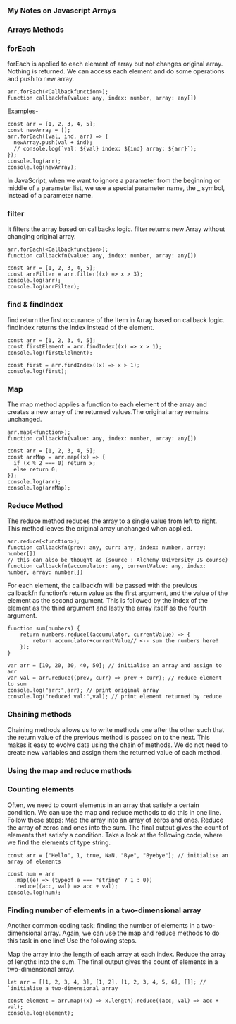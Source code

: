 ### My Notes on Javascript Arrays

### Arrays Methods

### forEach

forEach is applied to each element of array but not changes original array.
Nothing is returned. We can access each element and do some operations and push to new array.

```
arr.forEach(<Callbackfunction>);
function callbackfn(value: any, index: number, array: any[])
```

Examples-

```
const arr = [1, 2, 3, 4, 5];
const newArray = [];
arr.forEach((val, ind, arr) => {
  newArray.push(val + ind);
  // console.log(`val: ${val} index: ${ind} array: ${arr}`);
});
console.log(arr);
console.log(newArray);
```

In JavaScript, when we want to ignore a parameter from the beginning or middle of a parameter list, we use a special parameter name, the \_ symbol, instead of a parameter name.

### filter

It filters the array based on callbacks logic. filter returns new Array without changing original array.

```
arr.forEach(<Callbackfunction>);
function callbackfn(value: any, index: number, array: any[])
```

```
const arr = [1, 2, 3, 4, 5];
const arrFilter = arr.filter((x) => x > 3);
console.log(arr);
console.log(arrFilter);
```

### find & findIndex

find return the first occurance of the Item in Array based on callback logic. findIndex returns the Index instead of the element.

```
const arr = [1, 2, 3, 4, 5];
const firstElement = arr.findIndex((x) => x > 1);
console.log(firstElelment);

const first = arr.findIndex((x) => x > 1);
console.log(first);
```

### Map

The map method applies a function to each element of the array and creates a new array of the returned values.The original array remains unchanged.

```
arr.map(<function>);
function callbackfn(value: any, index: number, array: any[])
```

```
const arr = [1, 2, 3, 4, 5];
const arrMap = arr.map((x) => {
  if (x % 2 === 0) return x;
  else return 0;
});
console.log(arr);
console.log(arrMap);

```

### Reduce Method

The reduce method reduces the array to a single value from left to right. This method leaves the original array unchanged when applied.

```
arr.reduce(<function>);
function callbackfn(prev: any, curr: any, index: number, array: number[])
// this can also be thought as (source : Alchemy UNiversity JS course)
function callbackfn(accumulator: any, currentValue: any, index: number, array: number[])
```

For each element, the callbackfn will be passed with the previous callbackfn function’s return value as the first argument, and the value of the element as the second argument. This is followed by the index of the element as the third argument and lastly the array itself as the fourth argument.

```
function sum(numbers) {
    return numbers.reduce((accumulator, currentValue) => {
        return accumulator+currentValue// <-- sum the numbers here!
    });
}
```

```
var arr = [10, 20, 30, 40, 50]; // initialise an array and assign to arr
var val = arr.reduce((prev, curr) => prev + curr); // reduce element to sum
console.log("arr:",arr); // print original array
console.log("reduced val:",val); // print element returned by reduce

```

### Chaining methods

Chaining methods allows us to write methods one after the other such that the return value of the previous method is passed on to the next. This makes it easy to evolve data using the chain of methods. We do not need to create new variables and assign them the returned value of each method.

### Using the map and reduce methods

### Counting elements

Often, we need to count elements in an array that satisfy a certain condition. We can use the map and reduce methods to do this in one line. Follow these steps:
Map the array into an array of zeros and ones.
Reduce the array of zeros and ones into the sum.
The final output gives the count of elements that satisfy a condition.
Take a look at the following code, where we find the elements of type string.

```
const arr = ["Hello", 1, true, NaN, "Bye", "Byebye"]; // initialise an array of elements

const num = arr
  .map((e) => (typeof e === "string" ? 1 : 0))
  .reduce((acc, val) => acc + val);
console.log(num);
```

### Finding number of elements in a two-dimensional array

Another common coding task: finding the number of elements in a two-dimensional array. Again, we can use the map and reduce methods to do this task in one line! Use the following steps.

Map the array into the length of each array at each index.
Reduce the array of lengths into the sum.
The final output gives the count of elements in a two-dimensional array.

```
let arr = [[1, 2, 3, 4, 3], [1, 2], [1, 2, 3, 4, 5, 6], []]; // `initialise a two-dimensional array

const element = arr.map((x) => x.length).reduce((acc, val) => acc + val);
console.log(element);

```
